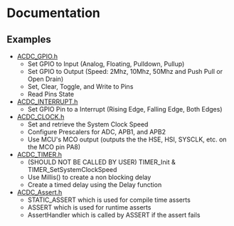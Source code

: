 # Documentation

## Examples

* [ACDC_GPIO.h](GPIO.md)
  * Set GPIO to Input (Analog, Floating, Pulldown, Pullup)
  * Set GPIO to Output (Speed: 2Mhz, 10Mhz, 50Mhz and Push Pull or Open Drain)
  * Set, Clear, Toggle, and Write to Pins
  * Read Pins State
* [ACDC_INTERRUPT.h](INTERRUPT.md)
  * Set GPIO Pin to a Interrupt (Rising Edge, Falling Edge, Both Edges)
* [ACDC_CLOCK.h](CLOCK.md)
  * Set and retrieve the System Clock Speed
  * Configure Prescalers for ADC, APB1, and APB2
  * Use MCU's MCO output (outputs the the HSE, HSI, SYSCLK, etc. on the MCO pin PA8)
* [ACDC_TIMER.h](TIMER.md)
  * (SHOULD NOT BE CALLED BY USER) TIMER_Init & TIMER_SetSystemClockSpeed
  * Use Millis() to create a non blocking delay
  * Create a timed delay using the Delay function
* [ACDC_Assert.h](ASSERT.md)
  * STATIC_ASSERT which is used for compile time asserts
  * ASSERT which is used for runtime asserts
  * AssertHandler which is called by ASSERT if the assert fails
  